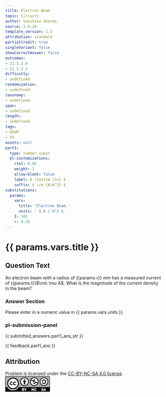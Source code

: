 ```yaml
---
title: Electron Beam
topic: Circuits
author: Vanshika Sharma
source: 2.9.29
template_version: 1.3
attribution: standard
partialCredit: true
singleVariant: false
showCorrectAnswer: false
outcomes:
- 21.2.2.0
- 21.2.2.1
difficulty:
- undefined
randomization:
- undefined
taxonomy:
- undefined
span:
- undefined
length:
- undefined
tags:
- OSUP
- VS
assets: null
part1:
  type: number-input
  pl-customizations:
    rtol: 0.05
    weight: 1
    allow-blank: false
    label: $ \textrm {J=} $
    suffix: $ \rm {A/m^2} $
substitutions:
  params:
    vars:
      title: 'Electron Beam '
      units: ' $ A / m^2 $ '
    I: 101
    r: 0.26
---
```

# {{ params.vars.title }}

## Question Text

An electron beam with a radius of {{params.r}} $\textrm{mm}$ has a measured current of {{params.I}}$\rm\ \mu A$.
What is the magnitude of the current density in the beam?

### Answer Section

Please enter in a numeric value in {{ params.vars.units }}.

### pl-submission-panel

<p></p>
{{ submitted_answers.part1_ans_str }}
<p></p>
{{ feedback.part1_ans }}

## Attribution

Problem is licensed under the [CC-BY-NC-SA 4.0 license](https://creativecommons.org/licenses/by-nc-sa/4.0/).<br> ![The Creative Commons 4.0 license requiring attribution-BY, non-commercial-NC, and share-alike-SA license.](https://raw.githubusercontent.com/firasm/bits/master/by-nc-sa.png)